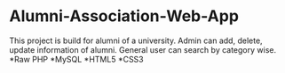 # Alumni-Association-Web-App
This project is build for alumni of a university. Admin can add, delete, update information of alumni. General user can search by category wise. 
  *Raw PHP
  *MySQL
  *HTML5
  *CSS3
